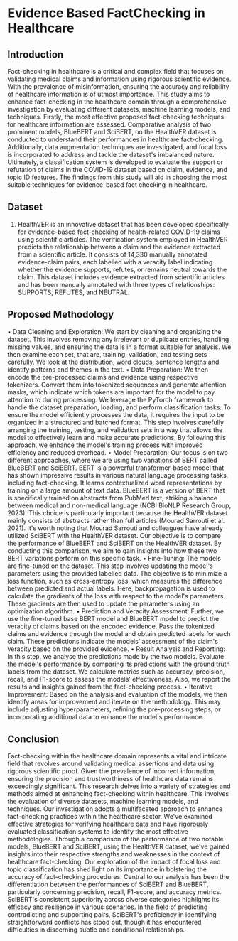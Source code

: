 # Evidence Based FactChecking in Healthcare

## Introduction 
Fact-checking in healthcare is a critical and complex field that focuses on validating medical claims and information using rigorous scientific evidence. With the prevalence of misinformation, ensuring the accuracy and reliability of healthcare information is of utmost importance. This study aims to enhance fact-checking in the healthcare domain through a comprehensive investigation by evaluating different datasets, machine learning models, and techniques. Firstly, the most effective proposed fact-checking techniques for healthcare information are assessed. Comparative analysis of two prominent models, BlueBERT and SciBERT, on the HealthVER dataset is conducted to understand their performances in healthcare fact-checking. Additionally, data augmentation techniques are investigated, and focal loss is incorporated to address and tackle the dataset's imbalanced nature. Ultimately, a classification system is developed to evaluate the support or refutation of claims in the COVID-19 dataset based on claim, evidence, and topic ID features. The findings from this study will aid in choosing the most suitable techniques for evidence-based fact checking in healthcare.

## Dataset
1.	HealthVER is an innovative dataset that has been developed specifically for evidence-based fact-checking of health-related COVID-19 claims using scientific articles. The verification system employed in HealthVER predicts the relationship between a claim and the evidence extracted from a scientific article. It consists of 14,330 manually annotated evidence-claim pairs, each labelled with a veracity label indicating whether the evidence supports, refutes, or remains neutral towards the claim. This dataset includes evidence extracted from scientific articles and has been manually annotated with three types of relationships: SUPPORTS, REFUTES, and NEUTRAL.

## Proposed Methodology
•	Data Cleaning and Exploration: We start by cleaning and organizing the dataset. This involves removing any irrelevant or duplicate entries, handling missing values, and ensuring the data is in a format suitable for analysis. We then examine each set, that are, training, validation, and testing sets carefully. We look at the distribution, word clouds, sentence lengths and identify patterns and themes in the text. 
•	Data Preparation: We then encode the pre-processed claims and evidence using respective tokenizers. Convert them into tokenized sequences and generate attention masks, which indicate which tokens are important for the model to pay attention to during processing. We leverage the PyTorch framework to handle the dataset preparation, loading, and perform classification tasks. To ensure the model efficiently processes the data, it requires the input to be organized in a structured and batched format. This step involves carefully arranging the training, testing, and validation sets in a way that allows the model to effectively learn and make accurate predictions. By following this approach, we enhance the model's training process with improved efficiency and reduced overhead.
•	Model Preparation: Our focus is on two different approaches, where we are using two variations of BERT called BlueBERT and SciBERT. BERT is a powerful transformer-based model that has shown impressive results in various natural language processing tasks, including fact-checking. It learns contextualized word representations by training on a large amount of text data. BlueBERT is a version of BERT that is specifically trained on abstracts from PubMed text, striking a balance between medical and non-medical language (NCBI BioNLP Research Group, 2023). This choice is particularly important because the HealthVER dataset mainly consists of abstracts rather than full articles (Mourad Sarrouti et al. 2021). It's worth noting that Mourad Sarrouti and colleagues have already utilized SciBERT with the HealthVER dataset. Our objective is to compare the performance of BlueBERT and SciBERT on the HealthVER dataset. By conducting this comparison, we aim to gain insights into how these two BERT variations perform on this specific task.
•	Fine-Tuning: The models are fine-tuned on the dataset. This step involves updating the model's parameters using the provided labelled data. The objective is to minimize a loss function, such as cross-entropy loss, which measures the difference between predicted and actual labels. Here, backpropagation is used to calculate the gradients of the loss with respect to the model's parameters. These gradients are then used to update the parameters using an optimization algorithm.
•	Prediction and Veracity Assessment: Further, we use the fine-tuned base BERT model and BlueBERT model to predict the veracity of claims based on the encoded evidence. Pass the tokenized claims and evidence through the model and obtain predicted labels for each claim. These predictions indicate the models’ assessment of the claim's veracity based on the provided evidence.
•	Result Analysis and Reporting: In this step, we analyse the predictions made by the two models. Evaluate the model's performance by comparing its predictions with the ground truth labels from the dataset. We calculate metrics such as accuracy, precision, recall, and F1-score to assess the models’ effectiveness. Also, we report the results and insights gained from the fact-checking process.
•	Iterative Improvement: Based on the analysis and evaluation of the models, we then identify areas for improvement and iterate on the methodology. This may include adjusting hyperparameters, refining the pre-processing steps, or incorporating additional data to enhance the model's performance.

## Conclusion
Fact-checking within the healthcare domain represents a vital and intricate field that revolves around validating medical assertions and data using rigorous scientific proof. Given the prevalence of incorrect information, ensuring the precision and trustworthiness of healthcare data remains exceedingly significant. This research delves into a variety of strategies and methods aimed at enhancing fact-checking within healthcare. This involves the evaluation of diverse datasets, machine learning models, and techniques. Our investigation adopts a multifaceted approach to enhance fact-checking practices within the healthcare sector. We've examined effective strategies for verifying healthcare data and have rigorously evaluated classification systems to identify the most effective methodologies. Through a comparison of the performance of two notable models, BlueBERT and SciBERT, using the HealthVER dataset, we've gained insights into their respective strengths and weaknesses in the context of healthcare fact-checking. Our exploration of the impact of focal loss and topic classification has shed light on its importance in bolstering the accuracy of fact-checking procedures. Central to our analysis has been the differentiation between the performances of SciBERT and BlueBERT, particularly concerning precision, recall, F1-score, and accuracy metrics. SciBERT's consistent superiority across diverse categories highlights its efficacy and resilience in various scenarios. In the field of predicting contradicting and supporting pairs, SciBERT's proficiency in identifying straightforward conflicts has stood out, though it has encountered difficulties in discerning subtle and conditional relationships.


